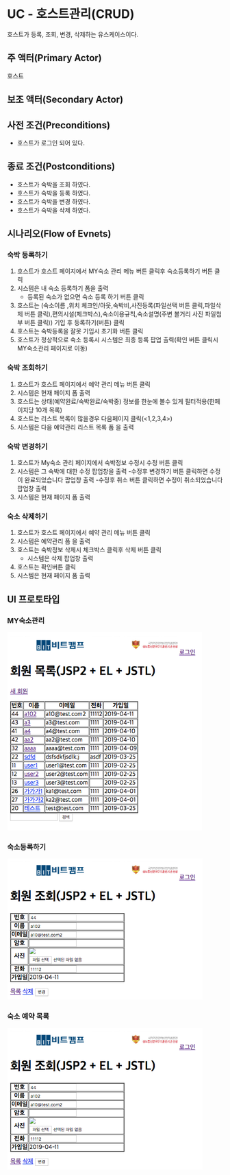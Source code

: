# UC - 호스트관리(CRUD)

호스트가 등록, 조회, 변경, 삭제하는 유스케이스이다.

## 주 액터(Primary Actor)
호스트

## 보조 액터(Secondary Actor)

## 사전 조건(Preconditions)
- 호스트가 로그인 되어 있다.

## 종료 조건(Postconditions)
- 호스트가 숙박을 조회 하였다.
- 호스트가 숙박을 등록 하였다.
- 호스트가 숙박을 변경 하였다.
- 호스트가 숙박을 삭제 하였다.

## 시나리오(Flow of Evnets)

### 숙박 등록하기

1. 호스트가 호스트 페이지에서 MY숙소 관리 메뉴 버튼 클릭후 숙소등록하기 버튼 클릭
2. 시스템은 내 숙소 등록하기 폼을 출력
   - 등록된 숙소가 없으면 숙소 등록 하기 버튼 클릭
3. 호스트는 (숙소이름 ,위치 체크인/아웃,숙박비,사진등록(파일선택 버튼 클릭,파일삭제 버튼 클릭),편의시설(체크박스),숙소이용규칙,숙소설명(주변 볼거리 사진 파일첨부 버튼 클릭)) 기입 후 등록하기(버튼) 클릭
4. 호스트는 숙박등록을 잘못 기입시 초기화 버튼 클릭
5. 호스트가 정상적으로 숙소 등록시 시스템은 최종 등록 팝업 출력(확인 버튼 클릭시 MY숙소관리 페이지로 이동) 


### 숙박 조회하기


1. 호스트가 호스트 페이지에서 예약 관리 메뉴 버튼 클릭
2. 시스템은 현재 페이지 폼 출력
3. 호스트는 상태(예약완료/숙박완료/숙박중) 정보를 한눈에 볼수 있게 필터적용(한페이지당 10개 목록)
4. 호스트는 리스트 목록이 많을경우 다음페이지 클릭(<1,2,3,4>)
5. 시스템은 다음 예약관리 리스트 목록 폼 을 출력

    
### 숙박 변경하기

1. 호스트가 My숙소 관리 페이지에서 숙박정보 수정시 수정 버튼 클릭
2. 시스템은 그 숙박에 대한 수정 팝업창을 출력 
        -수정후 변경하기 버튼 클릭하면 수정이 완료되었습니다 팝업창 출력
        -수정후 취소 버튼 클릭하면 수정이 취소되었습니다 팝업창 출력
3. 시스템은 현재 페이지 폼 출력


### 숙소 삭제하기

1. 호스트가 호스트 페이지에서 예약 관리 메뉴 버튼 클릭
2. 시스템은 예약관리 폼 을 출력
3. 호스트는 숙박정보 삭제시 체크박스 클릭후 삭제 버튼 클릭
     - 시스템은 삭제 팝업창 출력
5. 호스트는 확인버튼 클릭
6. 시스템은 현재 페이지 폼 출력

## UI 프로토타입

### MY숙소관리
![숙소 목록](./images/uc002-list.png)

### 숙소등록하기
![숙소 등록하기](./images/uc002-detail.png)

### 숙소 예약 목록
![숙소 예약 목록](./images/uc002-detail.png)


